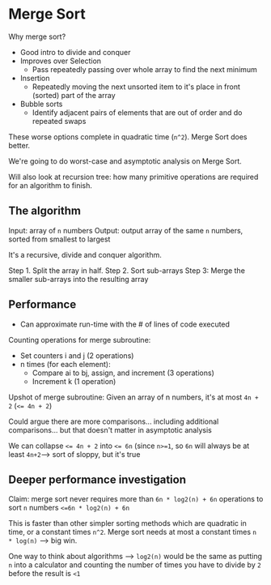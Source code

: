 # Merge Sort
Why merge sort?
* Good intro to divide and conquer
* Improves over Selection
  * Pass repeatedly passing over whole array to find the next minimum
* Insertion
  * Repeatedly moving the next unsorted item to it's place in front (sorted) part of the array
* Bubble sorts
  * Identify adjacent pairs of elements that are out of order and do repeated swaps

These worse options complete in quadratic time (`n^2`). Merge Sort does better.

We're going to do worst-case and asymptotic analysis on Merge Sort.

Will also look at recursion tree: how many primitive operations are required for an algorithm to finish.

## The algorithm
Input: array of `n` numbers
Output: output array of the same `n` numbers, sorted from smallest to largest

It's a recursive, divide and conquer algorithm.

Step 1. Split the array in half.
Step 2. Sort sub-arrays
Step 3: Merge the smaller sub-arrays into the resulting array

## Performance
* Can approximate run-time with the # of lines of code executed

Counting operations for merge subroutine:
* Set counters i and j (2 operations)
* n times (for each element):
  * Compare ai to bj, assign, and increment (3 operations)
  * Increment k (1 operation)


Upshot of merge subroutine:
Given an array of n numbers, it's at most `4n + 2` (`<= 4n + 2`)

Could argue there are more comparisons... including additional comparisons... but that doesn't matter in asymptotic analysis

We can collapse `<= 4n + 2` into `<= 6n` (since `n>=1`, so `6n` will always be at least `4n+2`--> sort of sloppy, but it's true

## Deeper performance investigation
Claim: merge sort never requires more than `6n * log2(n) + 6n` operations to sort `n` numbers `<=6n * log2(n) + 6n`

This is faster than other simpler sorting methods which are quadratic in time, or a constant times `n^2`. Merge sort needs at most a constant times `n * log(n)` --> big win.

One way to think about algorithms --> `log2(n)` would be the same as putting `n` into a calculator and counting the number of times you have to divide by `2` before the result is `<1`